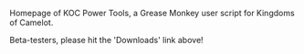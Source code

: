 Homepage of KOC Power Tools, a Grease Monkey user script for Kingdoms of Camelot.

Beta-testers, please hit the 'Downloads' link above!